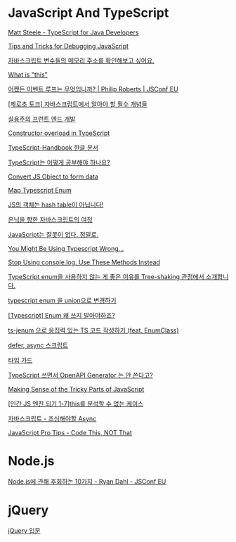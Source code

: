 

# JavaScript And TypeScript

[Matt Steele - TypeScript for Java Developers](https://www.youtube.com/watch?v=7v9GxHR2Ffg&list=PLiLLi47PCMPjvVIba_5Tzl--QqblJkpnZ&index=9&ab_channel=OmahaJavaUsersGroup)
<br/>

[Tips and Tricks for Debugging JavaScript](https://www.youtube.com/watch?v=_QtUGdaCb1c&list=PLiLLi47PCMPjvVIba_5Tzl--QqblJkpnZ&index=45&ab_channel=JamesQQuick)
<br/>

[자바스크립트 변수들의 메모리 주소를 확인해보고 싶어요.](https://www.youtube.com/watch?v=Rp_-WJlXqHU&list=PLiLLi47PCMPjvVIba_5Tzl--QqblJkpnZ&index=82&ab_channel=%5B%EC%98%A4%EC%A0%9C%EC%9D%B4%ED%8A%9C%EB%B8%8C%5DOJTube )
<br/>

[What is "this"](https://www.youtube.com/watch?v=kb0Af7dzCTs&list=PLiLLi47PCMPjvVIba_5Tzl--QqblJkpnZ&index=125&ab_channel=VisualStudioCode)
<br/>

[어쨌든 이벤트 루프는 무엇입니까? | Philip Roberts | JSConf EU](https://www.youtube.com/watch?v=8aGhZQkoFbQ&list=PLiLLi47PCMPjvVIba_5Tzl--QqblJkpnZ&index=273&ab_channel=JSConf)
<br/>

[[제로초 토크] 자바스크립트에서 알아야 할 필수 개념들](https://www.youtube.com/watch?v=b4LxIniE9-M&list=PLiLLi47PCMPjvVIba_5Tzl--QqblJkpnZ&index=257&ab_channel=ZeroChoTV)
<br/>

[실용주의 프런트 엔드 개발](https://peter-cho.gitbook.io/book/)
<br/>

[Constructor overload in TypeScript](https://stackoverflow.com/questions/12702548/constructor-overload-in-typescript)
<br/>

[TypeScript-Handbook 한글 문서](https://typescript-kr.github.io/)
<br/>

[TypeScript는 어떻게 공부해야 하나요?](https://yozm.wishket.com/magazine/detail/1376/)
<br/>

[Convert JS Object to form data](https://stackoverflow.com/questions/22783108/convert-js-object-to-form-data)
<br/>

[Map Typescript Enum](https://stackoverflow.com/questions/41308123/map-typescript-enum)

[JS의 객체는 hash table이 아닙니다!](https://velog.io/@wongue_shin/JS%EC%9D%98-%EA%B0%9D%EC%B2%B4%EB%8A%94-hash-table%EC%9D%B4-%EC%95%84%EB%8B%99%EB%8B%88%EB%8B%A4)

[은닉을 향한 자바스크립트의 여정](https://meetup.toast.com/posts/228)

[JavaScript는 잘못이 없다. 정말로.](https://pitzcarraldo.medium.com/javascript%EB%8A%94-%EC%9E%98%EB%AA%BB%EC%9D%B4-%EC%97%86%EB%8B%A4-%EC%A0%95%EB%A7%90%EB%A1%9C-fb9b8e033b10)

[You Might Be Using Typescript Wrong...](https://www.youtube.com/watch?v=RmGHnYUqQ4k&list=PLiLLi47PCMPjvVIba_5Tzl--QqblJkpnZ&ab_channel=Theo-ping%E2%80%A4gg)

[Stop Using console.log. Use These Methods Instead](https://www.youtube.com/watch?v=qkCwhNkA7dU&list=PLiLLi47PCMPjvVIba_5Tzl--QqblJkpnZ&index=13&ab_channel=WebDevSimplified)

[TypeScript enum을 사용하지 않는 게 좋은 이유를 Tree-shaking 관점에서 소개합니다.](https://engineering.linecorp.com/ko/blog/typescript-enum-tree-shaking/)

[typescript enum 을 union으로 변경하기](https://velog.io/@leehaeun0/typescript-enum-%EC%9D%84-union%EC%9C%BC%EB%A1%9C-%EB%B3%80%EA%B2%BD%ED%95%98%EA%B8%B0)

[[Typescript] Enum 왜 쓰지 말아야하죠?](https://velog.io/@sensecodevalue/Typescript-Enum-%EC%99%9C-%EC%93%B0%EC%A7%80-%EB%A7%90%EC%95%84%EC%95%BC%ED%95%98%EC%A3%A0)

[ts-jenum 으로 응집력 있는 TS 코드 작성하기 (feat. EnumClass)](https://jojoldu.tistory.com/621)

[defer, async 스크립트](https://ko.javascript.info/script-async-defer)

[타입 가드](https://radlohead.gitbook.io/typescript-deep-dive/type-system/typeguard)

[TypeScript 쓰면서 OpenAPI Generator 는 안 쓴다고?](https://min9nim.vercel.app/2022-04-07-openapi-generator/)

[Making Sense of the Tricky Parts of JavaScript](https://www.youtube.com/watch?v=tiRhFGnCltw&list=LLg19zd5p7T_YkjpHp-h0YkQ&index=3&ab_channel=Academind)

[[인간 JS 엔진 되기 1-7]this를 분석할 수 없는 케이스](https://www.youtube.com/watch?v=3l2yiP0ch3U&list=LLg19zd5p7T_YkjpHp-h0YkQ&index=4&ab_channel=ZeroChoTV)

[자바스크립트 - 조심해야할 Async](https://www.youtube.com/watch?v=e09U4QOUOg4&list=LLg19zd5p7T_YkjpHp-h0YkQ&index=9&ab_channel=%EC%BD%94%EB%93%9C%EA%B9%8E%EB%8A%94%EB%85%B8%EC%9D%B8)

[JavaScript Pro Tips - Code This, NOT That](https://www.youtube.com/watch?v=Mus_vwhTCq0&list=LLg19zd5p7T_YkjpHp-h0YkQ&index=16&ab_channel=Fireship)

[]()

[]()

[]()

[]()
[]()
[]()


# Node.js

[Node.js에 관해 후회하는 10가지 - Ryan Dahl - JSConf EU](https://www.youtube.com/watch?v=M3BM9TB-8yA&list=PLiLLi47PCMPjvVIba_5Tzl--QqblJkpnZ&index=274&ab_channel=JSConf)



# jQuery

[jQuery 입문](https://www.devkuma.com/docs/jquery/)
<br/>

[]()
<br/>

[]()
<br/>


